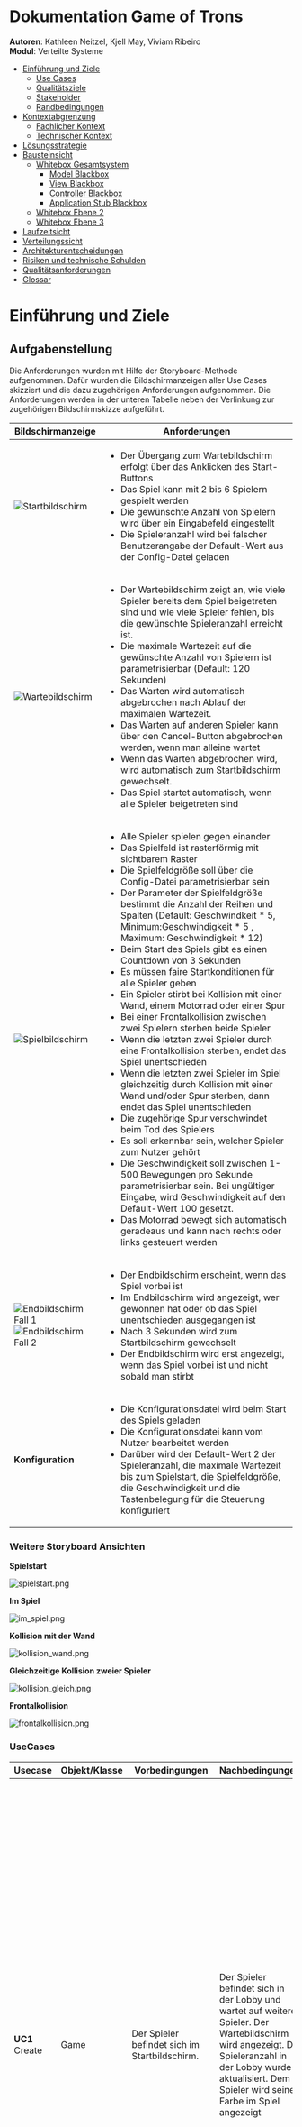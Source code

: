 # **Dokumentation Game of Trons**

**Autoren**: Kathleen Neitzel, Kjell May, Viviam Ribeiro <br>
**Modul**: Verteilte Systeme

- [Einführung und Ziele](#einfuehrung)
   - [Use Cases](#usecases)
   - [Qualitätsziele](#qualitaetsziele)
   - [Stakeholder](#stakeholder)
   - [Randbedingungen](#randbedingungen)
- [Kontextabgrenzung](#kontextabgrenzung)
  - [Fachlicher Kontext](#fachlicherkontext)
  - [Technischer Kontext](#technischerkontext)
- [Lösungsstrategie](#loesungsstrategie)
- [Bausteinsicht](#bausteinsicht)
  - [Whitebox Gesamtsystem](#whiteboxgesamt)
    - [Model Blackbox](#modelblackbox)
    - [View Blackbox](#viewblackbox)
    - [Controller Blackbox](#controllerblackbox)
    - [Application Stub Blackbox](#applicationstubblackblox)
  - [Whitebox Ebene 2](#ebene2)
  - [Whitebox Ebene 3](#ebene3)
- [Laufzeitsicht](#laufzeitsicht)
- [Verteilungssicht](#verteilungssicht)
- [Architekturentscheidungen](#architektur)
- [Risiken und technische Schulden](#risiken)
- [Qualitätsanforderungen](#qualitaet)
- [Glossar](#glossar)



<a name="einfuehrung"></a>
# Einführung und Ziele
## Aufgabenstellung

Die Anforderungen wurden mit Hilfe der Storyboard-Methode aufgenommen. Dafür wurden die Bildschirmanzeigen aller Use Cases skizziert und die dazu zugehörigen Anforderungen aufgenommen. Die Anforderungen werden in der unteren Tabelle neben der Verlinkung zur zugehörigen Bildschirmskizze aufgeführt.

| Bildschirmanzeige  | Anforderungen |
| --- | --- |
| ![Startbildschirm](images/tron2.PNG) | <ul><li>Der Übergang zum Wartebildschirm erfolgt über das Anklicken des Start-Buttons</li><li>Das Spiel kann mit 2 bis 6 Spielern gespielt werden</li><li>Die gewünschte Anzahl von Spielern wird über ein Eingabefeld eingestellt</li><li>Die Spieleranzahl wird bei falscher Benutzerangabe der Default-Wert aus der Config-Datei geladen</li></ul> |
| ![Wartebildschirm](images/tron3.PNG) | <ul><li>Der Wartebildschirm zeigt an, wie viele Spieler bereits dem Spiel beigetreten sind und wie viele Spieler fehlen, bis die gewünschte Spieleranzahl erreicht ist.</li><li>Die maximale Wartezeit auf die gewünschte Anzahl von Spielern ist parametrisierbar (Default: 120 Sekunden)</li><li>Das Warten wird automatisch abgebrochen nach Ablauf der maximalen Wartezeit.</li><li>Das Warten auf anderen Spieler kann über den Cancel-Button abgebrochen werden, wenn man alleine wartet</li><li>Wenn das Warten abgebrochen wird, wird automatisch zum Startbildschirm gewechselt.</li><li>Das Spiel startet automatisch, wenn alle Spieler beigetreten sind</li></ul> |
| ![Spielbildschirm](images/tron1.png) | <ul><li>Alle Spieler spielen gegen einander</li><li>Das Spielfeld ist rasterförmig mit sichtbarem Raster</li><li>Die Spielfeldgröße soll über die Config-Datei parametrisierbar sein</li><li>Der Parameter der Spielfeldgröße bestimmt die Anzahl der Reihen und Spalten (Default: Geschwindkeit * 5, Minimum:Geschwindigkeit * 5 , Maximum: Geschwindigkeit * 12)</li><li>Beim Start des Spiels gibt es einen Countdown von 3 Sekunden</li><li>Es müssen faire Startkonditionen für alle Spieler geben</li><li>Ein Spieler stirbt bei Kollision mit einer Wand, einem Motorrad oder einer Spur</li><li>Bei einer Frontalkollision zwischen zwei Spielern sterben beide Spieler</li><li>Wenn die letzten zwei Spieler durch eine Frontalkollision sterben, endet das Spiel unentschieden</li><li>Wenn die letzten zwei Spieler im Spiel gleichzeitig durch Kollision mit einer Wand und/oder Spur sterben, dann endet das Spiel unentschieden</li><li>Die zugehörige Spur verschwindet beim Tod des Spielers</li><li>Es soll erkennbar sein, welcher Spieler zum Nutzer gehört</li><li>Die Geschwindigkeit soll zwischen 1-500 Bewegungen pro Sekunde parametrisierbar sein. Bei ungültiger Eingabe, wird Geschwindigkeit auf den Default-Wert 100 gesetzt.</li><li>Das Motorrad bewegt sich automatisch geradeaus und kann nach rechts oder links gesteuert werden</li></ul> |
| ![Endbildschirm Fall 1](images/tron4a.png)<br> ![Endbildschirm Fall 2](images/tron5.PNG)| <ul><li>Der Endbildschirm erscheint, wenn das Spiel vorbei ist</li><li>Im Endbildschirm wird angezeigt, wer gewonnen hat oder ob das Spiel unentschieden ausgegangen ist</li><li>Nach 3 Sekunden wird zum Startbildschirm gewechselt</li><li>Der Endbildschirm wird erst angezeigt, wenn das Spiel vorbei ist und nicht sobald man stirbt</li></ul>
| **Konfiguration** | <ul><li>Die Konfigurationsdatei wird beim Start des Spiels geladen</li><li>Die Konfigurationsdatei kann vom Nutzer bearbeitet werden</li><li>Darüber wird der Default-Wert 2 der Spieleranzahl, die maximale Wartezeit bis zum Spielstart, die Spielfeldgröße, die Geschwindigkeit und die Tastenbelegung für die Steuerung konfiguriert</li></ul>

### **Weitere Storyboard Ansichten**

**Spielstart**

![spielstart.png](./images/spielstart.png)
<br>

**Im Spiel**

![im_spiel.png](./images/im_spiel.png)
<br>

**Kollision mit der Wand**

![kollision_wand.png](./images/kollision_wand.png)
<br>

**Gleichzeitige Kollision zweier Spieler**

![kollision_gleich.png](./images/kollision_gleich.png)
<br>

**Frontalkollision**

![frontalkollision.png](./images/frontalkollision.png)
<br>

<a name="usecases"></a>
### **UseCases**

| Usecase | Objekt/Klasse | Vorbedingungen | Nachbedingungen |Erfolgsfall | Erweiterungsfälle| Fehlerfälle |
|---|---|---|---|---|---|---|
|**UC1** Create|Game|Der Spieler befindet sich im Startbildschirm.|Der Spieler befindet sich in der Lobby und wartet auf weitere Spieler. Der Wartebildschirm wird angezeigt. Die Spieleranzahl in der Lobby wurde aktualisiert. Dem Spieler wird seine Farbe im Spiel angezeigt|**1.** Der Nutzer gibt die gewünschte Spieleranzahl in das Eingabefeld ein und klickt den Start-Knopf an. <br><br>**2.** Falls der betreffende Spieler der Erste ist, eröffnet das System eine Lobby für die entsprechende Spieleranzahl und startet einen Timer mit der maximalen Wartezeit aus der Config.<br><br> **3.** Es wird geprüft, ob die festgelegte Spieleranzahl bereits erreicht wurde. Falls dies nicht der Fall ist, tritt der Spieler der Lobby bei und ihm wird der Wartebildschirm angezeigt.<br><br> **4.** Das System zeigt den Wartebildschirm an||**1a** Die vom Nutzer eingegebene Spieleranzahl ist nicht zwischen 2-6. <br><br> **1a.1** Das System übernimmt den Default-Wert aus der Config-Datei <br><br> **1a.2** Das System informiert den Nutzer über die altenative Spieleranzahl über eine Fehlermeldung<br><br> **2a** Die maximale Wartezeit in der Config-Datei ist nicht gültig <br><br> **2a.1** Der hinterlegte Default-Wert wird eingesetzt.<br><br> **2a.2** Der Nutzer wird über eine Meldung darüber informiert, dass die Wartezeit auf ihren Default-Wert gesetzt wurde.|
|**UC2a** Cancel Wait|Game|Der Spieler befindet sich alleine in der Lobby (Wartebildschirm).|Der Spieler befindet sich wieder im Startbildschirm. Die Spielinstanz wurde gelöscht.|**1.** Der Nutzer drückt auf den Button "Cancel".<br><br>**2.** Das System leitet ihn zum Startbildschirm zurück.<br><br>**3.** Das System löscht die Spielinstanz inkl. des Spielers. | |
|**UC2b** Time Up|Game|Eine unzureichende Spieleranzahl befindet sich in der Lobby (Wartebildschirm).|Alle Spieler befinden sich wieder im Startbildschirm. Die Spielinstanz inkl. der Spieler wurde gelöscht.|**1.** Die maximale Wartezeit aus der Config-Datei ist abgelaufen.<br><br>**2.** Das System informiert alle wartenden Spieler, dass die Wartezeit überschritten wurde.<br><br>**3.** Das System löscht die Spielinstanz und alle Spieler. | |
|**UC3** Start|Game|Alle bis auf den letzten Mitspieler befinden sich im Warteraum. Der letzte fehlende Spieler betritt den Warteraum.|Das Spiel wurde gestartet und allen Spielern wird der Spielbildschirm angezeigt.|**1.** Die benötigte Spieleranzahl wird erreicht.<br><br>**2.** Das System zeigt den 3-Sekunden-Countdown an.<br><br>**3.** Das System wechselt zum Spielbildschirm und zeigt die Farbe des Spielers an.|||
|**UC4** Steer|Spieler|Der Spieler befindet sich im Spiel und ist noch am Leben.|Das Motorrad des Spielers bewegt sich in einer Richtung weiter|**1.** Der Nutzer drückt keine Taste an <br><br> **2.** Das System zeigt die Bewegung des Motorrades in der aktuellen Richtung und Geschwindigkeit an| **1.a** Der Nutzer drückt auf eine der Steuerungstasten gemäß der angegebenen Tastenbelegung in der Config-Datei. <br><br> **1.a.2** Das System registriert den Tastendruck <br><br> **1.a.3** Das System berechnet die neue Richtung und aktualisiert die Richtung des Spielers entsprechend der gedrückten Taste <br><br> **1.a.4** Das System zeigt die neue Richtung des Motorrads des Spielers an.||
|**UC5** Collide on|Game Field|Der Spieler ist noch am Leben und bewegt sich auf dem Spielfeld|Der Spieler ist gestorben und wurde aus dem Spiel inkl. seiner Spur entfernt.|**1.** Das System stellt fest, dass sich auf der neuen Position des Motorrads des Spielers eine Wand, eine Spur oder ein anderes Motorrad befindet.<br><br> **2.** Das System entfernt die Spur des Spielers und entfernt den Spieler aus dem Spiel.<br><br> **3.** Das System zeigt eine Meldung an, um den Nutzer zu informieren, dass er gestorben ist.|||
|**UC6** Win |Game|Der Spieler befindet sich mit nur einem weiteren Spieler auf dem Spielfeld|Das Spiel wurde gelöscht und alle Nutzer wurden zum Startbildschirm weitergeleitet.|**1.** Der andere Spieler kollidiert (siehe UC5).<br><br> **2.** Das System legt den letzten überlebenden Spieler als Sieger fest <br><br> **3.** Das System zeigt allen Nutzern den Endschirm an, wo angezeigt wird, welcher Spieler gewonnen hat.<br><br> **4.** Nach 3 Sekunden löscht das System die Spielinstanz und zeigt allen wieder den Startbildschirm an.| |
|**UC7** Lose|Game|Der Spieler befindet sich mit mindestens einem weiteren Spieler auf dem Spielfeld|Der Spieler wurde aus dem Spiel entfernt|**1.** Der Spieler kollidiert (siehe UC5).<br><br> **2.** Das System entfernt den Spieler aus dem Spiel| | |
|**UC8** Tie|Game|Der Spieler befindet sich mit nur einem weiteren Spieler auf dem Spielfeld|Das Spiel wurde gelöscht und alle Nutzer wurden zum Startbildschirm weitergeleitet.|**1.** Beide Spieler kollidieren gleichzeitig (siehe UC5).<br><br> **2.** Das System legt fest, dass das Spiel unentschieden ist.<br><br> **3.** Das System zeigt allen Nutzern den Endschirm an, wo angezeigt wird, dass das Spiel unentschieden ist.<br><br> **4.** Nach 3 Sekunden löscht das System die Spielinstanz und zeigt allen wieder den Startbildschirm an.| |

<a name="qualitaetsziele"></a>
## Qualitätsziele

|Qualitätsziel  |Erklärung|
|---------------|---------|
|Kompatibilität |Es können mindestens zwei Spieler auf unterschiedlichen Geräten miteinander spielen|
|Fehlertoleranz/ Stabilität| Das Spiel soll bestehen/ stabil bleiben, auch wenn Teilnehmer abstürzen|
|Zuverlässigkeit|Das Spiel soll immer gleich schnell laufen (kein "Jittering")|
|Ein Spiel am Stück (Rematch-Option)|Es reicht aus, wenn ein Spiel am Stück spielbar ist (Keine "direkte" Rematch-Option)|

<a name="stakeholder"></a>
## Stakeholder

|Rolle  |Kontakt        |Erwartungshaltung|
|-------|---------------|-----------------|
|Kunde  |Martin Becke   |Entwicklung eines Tron-Spiels als verteiltes System, gut dokumentiert (Code <-> Dokumentation), Konzepte aus der Vorlesung sinnvoll angewendet und verstanden|
|Entwickler|Kathleen Neitzel, Kjell May, Viviam Ribeiro| - Das Spiel als verteiltes System entwickeln und dabei die Inhalte aus der Vorlesung praktisch verstehen und anwenden können <br>- PVL erhalten|


<a name="randbedingungen"></a>
# Randbedingungen


| Randbedingung           | Erläuterung                                 |
|-------------------------|---------------------------------------------|
| Programmiersprache | Die Vorgabe der Aufgabenstellung erfordert die Nutzung einer objektorientierten Programmiersprache. Die Nutzung von Java wird empfohlen, da in dieser Sprache Code-Beispiele in den Vorlesungen gezeigt werden. Wir haben uns aus diesem Grund für Java entschieden. |
| Versionsverwaltung | Die Nutzung von unserem hochschuleigenen Gitlab ist ebenfalls vorgeschrieben. Aufgrund eines Hackerangriffs in der Hochschule sind wir später im Projekt auf GitHub umgestiegen. |
| Schnittstellen     | Kommunikation mit RPC  |

**\<Organisatorische Randbedingungen>**
| Randbedingung   | Erläuterung |
|-----------------|-------------|
| Team            | Kjell May, Viviam Ribeiro und Kathleen Neitzel aus dem Studiengang der Angewandten Informatik. Fachsemester 6 und 7. |
| Zeit            |Abgabe am 19. Januar 2023. |


<a name="kontextabgrenzung"></a>
# Kontextabgrenzung

<a name="fachlicherkontext"></a>
## Fachlicher Kontext


![fachlicher_trontext.png](./images/fachlicher_trontext.png)



<a name="technischerkontext"></a>
## Technischer Kontext



![technischer_trontext.png](./images/technischer_trontext.png)


<a name="loesungsstrategie"></a>
# Lösungsstrategie


|Use Case| Akteur | Funktionssignatur |Vorbedingung| Nachbedingung | Ablaufsemantik | Fehlersemantik |
| --- | --- | --- | --- | --- | --- | --- |
|UC1 | Controller | int handleInputPlayerCount() | Der Nutzer hat die gewünschte Spieleranzahl eingegeben und auf den Button "Start" gedrückt. | Die Spieleranzahl der Spielinstanz wird im Model gespeichert. |Die Methode liefert die durch den Benutzer eingegebenen Spieleranzahl | Wenn die Spieleranzahl keine Zahl zwischen 2 und 6 ist, wird die Methode loadDefaultPlayerCount() aufgerufen |
|UC1 | Controller | int loadDefaultPlayerCount() | Der Nutzer hat eine ungültige Spieleranzahl eingegeben. | Die Default-Spieleranzahl wird im Model gespeichert.  |Die Methode liefert den Default-Wert für die Spieleranzahl aus der Config-Datei und ruft die Methode informUser("Spieleranzahl muss eine Zahl zwischen 2 und 6 sein. Der Default-Wert <<Default-Wert>> wird gesetzt") | Wenn keine Zahl geladen werden konnte, wird eine Exception mit Fehlerbeschreibung geworfen. |
|UC1 | Controller |int[] loadConfigParams() | Eine gültige Spieleranzahl wurd im Model gespeichert.  | Es wurde eine Liste mit Spielparametern erzeugt. |Die Methode liefert die Parameter aus der Config-Datei in einem int-Array der Länge 4. <br> **Index 0:** Die maximale Wartezeit <br> **Index 1:** Die Tastenbelegung (0: Steuerung über die Pfeiltasten rechts/links; 1: Steuerung über die Tasten 'A'/'D') <br> **Index 2:** Die Geschwindigkeit<br> **Index 3:** Die Spielfeldgröße | Wenn ein Parameter nicht im gültigen Wertebereich liegt oder nicht geladen werden konnte, wird der entsprechende Default-Wert gesetzt: <br> **Default maximale Wartezeit:** 120 Sekunden<br> **Default Geschwindkeit:** 100 (Einheit: Bewegungen/Sekunde) <br> **Default Spielfeldgröße:** Geschwindigkeit * 5 <br><br> Anschließend wird die Methode informUser("Ein oder mehr Parameter aus der Konfigurationsdatei waren ungültig oder konnten nicht geladen werden. Die betroffenen Parameter wurde auf Default-Werte gesetzt.") aufgerufen |
|UC3|Model|void startGame(int, int)|Es sind genug Spieler beigetreten|Das Spiel wurde initialisiert und alle Spieler befinden sich auf ihrer Startposition und sehen den Spielbildschirm|startGame() wird mit Anzahl Reihen (Spalten entfallen, da das Spielfeld quadratisch ist) und Geschwindigkeit aufgerufen. Das Spielfeld und die Spieler werden initialisert und die Spieler auf ihre Startpositionen gesetzt. Die Informationen über die Positionen werden an die View zur Darstellung geschickt||
|UC1, UC2, UC5 | View | void informUser(String) | Eine Exception wurde geworfen. | Dem Nutzer wird ein Text mit der entsprechenden Fehlerbeschreibung angezeigt. |Zeigt Fehlerbeschreibung der Exception dem Nutzer an | |
|UC1, UC2, UC6, UC8 | View |void showScreen(String) | Der Spielzustand wurde im Controller gewechselt. | Dem Nutzer wird einen anderen Bildschirm angezeigt. |Die Methode zeigt den Bildschirm an, der zum übergebenen Bildschirmzustand passt.  | Wenn zum übergebenen Zustandsparameter kein anzuzeigenden Bildschirm gehört, wird eine Exception mit einer Fehlerbeschreibung geworfen. |
|UC2 | Controller | void handleWaitingButtonClick() | Der Nutzer befindet sich alleine in der Lobby und hat auf den Button "Cancel" geklickt.| Der Spieler wird  zum Startbildschirm zurückgeleitet. |Die Methode bricht den Wartevorgang ab. | |
|UC2, UC6, UC8 | Controller | void deleteGameInstance() | Der Wartevorgang wurde durch Nutezraktion oder Timerablauf abgebrochen oder das Spiel wurde zu Ende gespielt. | Die Spielinstanz wurde gelöscht. |Die Methode löscht die aktuelle Spielinstanz. |  |
|UC2 | Controller| void cancelWaitingTimer() | Der Nutzer befindet sich im Warteraum und der Timer des Warteraums ist abgelaufen, weil zu lange auf anderen Spieler gewartet wurde. |Der Nutzer wird zum Startbildschirm weitergeleitet. |Die Methode bricht den Wartevorgang ab und informiert den Nutzer über den Aufruf der Methode informUser("Wartezeit zu lang. Der Wartevorgang wird abgebrochen ...").| |
|UC3 |Controller | void notifyCountdownOver() | Der Countdown wurde von der View dem Nutzer angezeigt. | Der Controller bekommt mit, dass der Countdown vorbei ist und ruft die Methode startGame() des Models auf. | Die Methode erzeugt einen Event für den Controller, dass der Countdown vorbei ist.|  |
|UC3 | View | Color getPlayerColor(int) |Es wurden Spielerinstanzen erzeugt. | Die Farbe wird zurückgegeben. |Die Methode gibt die Farbe des Spieler zurück, dessen ID als Parameter übergeben wurde |Wenn die übergebene ID keinem Spieler gehört, wird eine Exception mit Fehlerbeschribung geworfen |
|UC3 | View | void showPlayerColor(Color) | Die Farbe des Spielers wurde ermittelt und wird als Aufrufparameter übergeben. | Dem Nutzer wird die übergebene Farbe im aktuellen Bildschirm angezeigt. |Die Methode zeigt die Spielerfarbe an, die als Parameter übergeben wird | | 
|UC4 | View | void drawPlayers() | Der Nutzer befindet sich im Spielbildschirm und die Spielfeldanzeige soll die aktuelle Positionen der Spieler zeigen | Auf dem Spielfeld werden die aktuell lebenden Spieler an ihren aktuellen Positionen angezeigt. |Die Methode ruft die Methode getPlayersinGameField() auf, um Informationen über die aktuellen Spieler zu erhalten. Anhand dieser Informationen werden die Spieler an ihrer aktuellen Position und Ausrichtung in Szene gesetzt. | Im Fehlerfall wird eine Exception mit Fehlerbeschreibung geworfen |
|UC4 | View | void drawTileColors() | Der Nutzer befindet sich im Spielbildschirm und die Spielfeldanzeige soll die aktuelle Einfärbung des Spielfeldes zeigen | Auf dem Spielfeld wird die aktuell gültige Einfärbung des Spielfeldes angezeigt. |Die Methode holt von jedem Spieler im Spielfeld die eingefärbten Felder und die entsprechende Farbe. Anhand dieser Informationen wird jedes mit Farbe belegte Feld des Spielfeldes in der ermittelten Farbe angezigt. | |
|UC4| Controller | String handleDirectionKeyboardInput() |Der Nutzer hat eine Taste füe die Steuerung seines Spielers gedrückt.| Die gewünschte Richtungsänderung wird zurückgegeben. | Die Methode liefert die Richtung, die über die Tastatur vom Nutzer eingegeben wurde. Wenn die entsprechende Tastenbelegung für die Steuerung des Motorrads nach links gedrückt wurde, gibt die Methode den String 'left' zurück. <br> Wenn die entsprechende Tastenbelegung für die Steuerung des Motorrads nach rechts gedrückt wurde, gibt die Methode den String 'right' zurück.| Im Fehlerfall wird eine Exception mit Fehlerbeschreibung geworfen |
|UC4 | Model | void changePlayerDirection(int, String) | Der Nutzer hat eine Taste für die Richtungsänderung gedrückt und die gewünschte Richtung wurde ermittelt. | Der Spieler wurde um 90° in die gewünschte Richtung gedreht.|Der Methode werden als Parameter die Spieler-ID und ein String übergeben, welche die Information liefert, ob der Spieler nach links oder nach rechts gesteuert wird. Der Spieler mit der ID wird in der Liste der Spieler gesucht. Es wird überprüft, ob der Spieler noch am Leben ist und ob er in diesem Tick bereits eine Aktion getätigt hat. Aus der aktuellen front und der Richtung des Spielers bezogen aufs Spielfeld werden die neue front und die neue Richtung berechnet und gesetzt. Außerdem wird gespeichert, dass der Spieler diesen Tick eine Aktion getätigt hat. | Wenn der Spieler mit der übergebenen ID nicht unter den Spielern gefunden wurde, nicht am Leben ist oder bereits eine Aktion diesen Tick gemacht hat, wird die Eingabe ignoriert. |
|UC4,5,6,7,8 | Model | void update() | Das Spiel befindet sich im Zustand RUNNING. | Alle lebenden Spieler wurden bewegt, das Spiel ist möglicherweise vorbei. | Diese Methode ist die tick-Methode/ der Gameloop des Spiels. Sie wird also in festen Zeitintervallen ausgeführt. Diese Methode ruft intern movePlayers() zum Bewegen und womöglichen Töten von Spielern auf. Dann wird der GameState geprüft. Ist das Spiel RUNNING, werden alle neuen Positionen der Spieler an die View mittels updatePlayer() übermittelt. Tote Spieler werden hier auch mitgeschickt mit der Info, dass sie entfernt werden sollen. Ist das Spiel OVER wird stattdessen der Sieger erfragt und an den Controller übermittelt, um das Spiel zu beenden.||
|UC4,5,6,7,8 | Model | void movePlayers() | Das Spiel befindet sich im Zustand RUNNING. Diese Methode wurde in update() aufgerufen. | Alle Spieler wurden bewegt und eventuell Spieler getötet. | Es wird zu Beginn eine leere Liste initialisiert für Spieler, die diesen Zug sterben könnten. Dann wird über alle lebenden Spieler iteriert. Spieler werden der Liste hinzugefügt, wenn es eine Kollision an ihrer front gibt (durch checkForCollision()). Wenn es keine Kollision für den aktuell betrachteten Spieler gibt, wird move() aufgerufen, um den Spieler zu bewegen. Wurden alle Spieler abgehandelt, werden in der Methode killPlayers() alle Spieler in der Liste getötet. Ist die Liste leer, wird einfach zurückgekehrt. ||
|UC5 | Model | boolean checkForCollision(Position) | Das Spiel befindet sich im Zustand RUNNING. Diese Methode wurde in movePlayers() aufgerufen. | Eine Kollision wurde korrekt erkannt und zurückgegeben. | Der Methode wird die front eines Spielers übergeben. Befindet sich diese außerhalb des Spielfelds - x > Anzahl Spalten oder y > Anzahl Reihen oder eins der beiden < 0 - wird true zurückgegeben. Wenn  front gleich der front eines anderen lebenden Spielers ist, wird auch true zurückgegeben. Ist das nicht der Fall wird geschaut, ob sich die front in einem trail eines lebenden Spielers (auch des Spielers selbst) befindet. Auch hier wird demnach true zurückgegeben, sonst false. ||
|UC4 | Model | void move(Player) | Das Spiel befindet sich im Zustand RUNNING. Diese Methode wurde in movePlayers() aufgerufen.| Der Spieler wurde bewegt. Eine neue front wurde gesetzt | Die front des übergebenen Spielers wird an den trail angehangen. Die currentAction wird auf null gesetzt. Die nächste front wird auf Basis von der direction berechnet und gesetzt. Damit wird eine Bewegung für den nächsten Tick sichergestellt, falls keine Eingabe von dem Spieler kommt. ||
|UC4,5,6,7,8 | Model | void killPlayers(List<Player>) | Das Spiel befindet sich im Zustand RUNNING. Diese Methode wurde in movePlayers() aufgerufen. | Zu tötende Spieler wurden getötet und eventuell ein Sieger des Spiels bestimmt. | Ist die übergebene Liste leer, wird einfach zurückgekehrt. Dann wir geprüft, ob die Größe Liste gleich Anzahl lebender Spieler ist. In dem Fall hat man ein Unentschieden, der gameWinner wird auf -1 und der GameState auf OVER gesetzt und es wird returned. Andernfalls werden durch setPlayerDead(id) alle Spieler der Liste getötet und ihr trail gelöscht. Ist danach nur noch ein Spieler übrig, ist dies der Gewinner, gameWinner wird auf seine ID und der GameState auf OVER gesetzt. ||
|UC5, UC7|  Model| void setPlayerDead(int) | Es hat eine Kollision stattgefunden. | Der Nutzer, dessen Spieler entfernt wurde, ist nicht mehr auf dem Spielfeld zu sehen. Tastendrücken des Nutzers für die Steuerung werden nicht mehr registriert. Der Spieler wurde als tot markiert | Die Methode entfernt die Spur des Spielers mit der übergebenen Spieler-ID aus dem Spielfeld. Die Methode informUser("You lose...Du wurdest aus dem Spiel entfernt"), um den Nutzer zu informieren. | |
|UC5, UC7| View |removeTileColor(Color) | Ein Spieler ist gestorben und wurde aus dem Spiel entfernt. | Die Felder, die mit als Parameter eingegebenen Farbe eingefärbt waren, sind nicht mehr eingefärbt, sondern haben die gleiche Farbe wie der Spielhintergrund.| Die Methode ändert die Farbe von jedem Feld mit der als Parameter übergebenen Farbe zur Hintergrundfarbe. | |
| UC3 | View | updateView(int)| Alle Spieler haben den Warteraum betreten.|Die Spielfeldgröße wird in der View gespeichert.  |Die Methode setzt die Spielfeldgröße in der View, die aus der Config-Datei geladen wurden| |
|UC4 | View | void drawPlayers() | Der Nutzer befindet sich im Spielbildschirm und die Spielfeldanzeige soll die aktuelle Positionen der Spieler zeigen | Auf dem Spielfeld werden die aktuell lebenden Spieler an ihren aktuellen Positionen angezeigt. |Die Methode ruft die Methode getPlayersinGameField() auf, um Informationen über die aktuellen Spieler zu erhalten. Anhand dieser Informationen werden die Spieler an ihrer aktuellen Position und Ausrichtung in Szene gesetzt. | Im Fehlerfall wird eine Exception mit Fehlerbeschreibung geworfen |
|UC5, UC7|  Model| Player removePlayer(int) | Es hat eine Kollision stattgefunden. | Der Nutzer, dessen Spieler entfernt wurde, ist nicht mehr auf dem Spielfeld zu sehen. Tastendrücken des Nutzers für die Steuerung werden nicht mehr registriert. | Die Methode entfernt den Spieler mit der übergebenen Spieler-ID aus dem Spielfeld. Die Methode informUser("You lose...Du wurdest aus dem Spiel entfernt"), um den Nutzer zu informieren und gibt den entfernten Spieler zurück. | |
|UC6 | Model |void setGameWinner(int) | Es gibt nur noch ein Spieler im Spiel. | Die ID des letzten Spielers wurde in einer globalen Variable "gameResult" gespeichert.|Der übergebene Player ist der letzte im Spiel. Seine Spieler-ID wird von der Methode als Sieger registriert. | |
| UC1-8 | View |updatePlayer(int[]) |Im Model wurden Daten zu den Spielern geändert. | Die View hat ihre Daten aktualisiert. | Die Methode aktualisiert die Spielerliste, die in der View gehalten wird. | |
| UC3 | View | setGameFieldSize(int)| Alle Spieler haben den Warteraum betreten.|Die Spielfeldgröße wird in der View gespeichert.  |Die Methode setzt die Spielfeldgröße in der View, die aus der Config-Datei geladen wurden| |
|UC6,7,8| Controller| endGame(int)| Im Model wurde ein Gewinner festgelegt oder das Spiel wurde als unentschieden entschieden. | Die State Maschine im Controller befindet sich im Zustand "End" | Die Methode ändert die State Maschine im Controller zum Zustand "End"| |
|UC6,7,8|View|notifyGameResult(int)| Die State Maschine des Controllers befindet sich im Zustand "End"| Die View weiß, wie das Spiel ausgegangen ist und zeigt im nächsten Schitt den Endbildschirm an.| Die Methode setzt den Gewinner des Spiels in der View-Komponente.| |







<a name="bausteinsicht"></a>
# Bausteinsicht
## Ebene 1

<a name="whiteboxgesamt"></a>
### Whitebox Gesamtsystem

Game Of Trons ist in drei Komponenten aufgeteilt, die in der unteren Abbildung zu sehen sind.
Die Komponenten bieten über Schnittstellen ihre Funktionalitäten an und nutzen ebenso über Schnittstellen die Funktionalitäten anderer Komponenten.

![Whitebox_Gesamtsystem_Abb](images/Whitebox_Gesamt.png) 

Die Komponentenaufteilung richtet sich nach dem eingesetzten MVC-Architekturmuster. 

**Enthaltene Bausteine**

| Baustein | Kurzbeschreibung |
| --- | --- |
| Model | Enthält das Datenmodell und die Spielelogik |
| View | Verantwortlich für die GUI-Anzeige und das Empfangen von Nutzereingaben|
|Controller | Regelt die Ablaufsemantik außerhalb des Spiels und vermittelt zwischen Model und View.|
| Application Stub | Fängt Methodenaufrufe auf und leite sie an die Middleware weiter. Wird von der Middleware aufgerufen, um Methodenaufrufe an die aufgerufene Klasse weiterzuleiten. |


<a name="modelblackbox"></a>
### Model (Blackbox)

**Zweck/ Verantwortung**

Das Model ist in unserem Spiel für die Spielelogik zuständig. Es berechnet den aktuellen Spielstand anhand der Eingaben und gibt die Informationen an die View weiter

**Schnittstelle(n)**

Um einen Spielstart und ein Spielende zu signalisieren, benötigt das Model die angebotene Schnittstelle *IModelController* vom Controller. Um die angezeigten Daten in der View zu aktualisieren, benötigt das Model die Schnittstelle *IModelView* von der View. Das Model selbst bietet die Schnittstelle *IModel* für den Controller an, um das Spiel zu initialisieren und über Tasteneingaben informiert zu werden.

| Methode | Kurzbeschreibung |
| --- | --- |
| getInstance() | Liefert die IModel-Instanz(Singleton-Pattern)|
| startGame(int,int,int) | Lässt das Spiel mit den übergebenen Einstellungen (Anzahl Spieler, Spielfeldgröße und Spielgeschwindigkeit) starten|
| changePlayerDirection(int,String) | Für Verarbeitung der Tasteneingaben für einen Spieler|

<a name="viewblackbox"></a>
### View (Blackbox) 

**Zweck/ Verantwortung**

 Das View-Subsystem implementiert die gleichnamige View des eingesetzten MVC-Patterns.
 Die Komponente stellt die grafische Benutzeroberfläche bereit. Es nimmt Aktionen vom Nutzer entgegen und leitet diese zum Controller weiter. 

 Bei Bedarf, im Falle einer Änderung im Datenmodell (Datenmodell wird im Subsystem Model verwaltet), wird die View darüber informiert und passt die angezeigten Inhalte an.

**Schnittstelle(n)**

Die View bietet die Bildschirmanzeigefunktionalität, das Setzen der Spielfeldgröße und das Setzen des Spielergebnisses über die Schnittstelle **IControllerView** an.


| Methode | Kurzbeschreibung |
| --- | --- |
| showScreen(String) | Zeigt den Bildschirm an, der zum als String übergebenen Programmzustand passt. |
| setGameFieldSize(int)| setzt die Spielfeldgröße in der View. Der Aufrufparameter bestimmt die Anzahl der Reihen und Spalten des rasterförmigen Spielfeldes.|
| notifyGameResult(int) | setzt ein Spielergebnis in der View. Die Methode wird mit der SpielerID des Gewinners aufgerufen oder mit -1, wenn das Spiel unentschieden ist. |


Die View erlaubt das Aktualisieren der Spielerdaten über die Schnittstelle **IModelView**

| Methode | Kurzbeschreibung |
| --- | --- |
|updatePlayer(int, int, int) | Aktualisiert die Spielerliste, die in der View gehalten wird. Der erste Parameter ist die ID des zu aktualisierenden Spielers. Der zweite und dritte Parameter sind die neuen X- und Y-Koordinate des Spielers. Wenn die Koordinaten -1 und -1 betragen, dann ist der Spieler tot. |


<a name="controllerblackbox"></a>
### Controller (Blackbox) 

**Zweck/ Verantwortung**

Der Controller steuert den gesamten Ablauf rund um das Spiel. Dieser umfasst das Weiterleiten vom Startbildschirm in die Lobby, das Warten auf weitere Mitspieler, das Mitteilen des Siegers am Ende des Spiels, das Löschen der beendeten Runde und das Zurückleiten zum Startbildschirm. Außerdem setzt der Controller die Kommunikation zwischen der View- und der Modelkomponente sowohl vor und nach als auch während der laufenden Runde über mehrere Schnittstellen um.
Während des Spiels nimmt der Controller die Benutzereingaben zur Steuerung des Spielers an und leitet diese an das Model weiter.

**Schnittstelle(n)**

Der Controller bietet Funktionalitäten für das Model v.a. zur Kommunikation mit der View über die Schnittstelle **IModelController** an.


| Methode | Kurzbeschreibung |
| --- | --- |
| void endGame(int) | Das Model ruft die Methode endGame() auf und übergibt als Parameter das Spielergebnis in Form eines int. Die State Machine wechselt vom Zustand GAME in den Zustand END. | |


Der Controller bietet Funktionalitäten für die View v.a. zur Kommunikation mit dem Model über die Schnittstelle **IViewController** an.

| Methode | Kurzbeschreibung |
| --- | --- |
| int handleInputPlayerCount() | Der Nutzer drückt den Start-Button. Falls eine gültige Eingabe für die Spieleranzahl vom Nutzer getätigt wurde, wird der Wert in einer Variable gespeichert. Andernfalls wird die Methode loadDefaultPlayerCount() aufgerufen. |
| void handleWaitingButtonClick()| Der Nutzer drückt den Cancel-Button. Wartevorgang wird abgebrochen, falls der Nutzer alleinein der Lobby wartet. Andernfalls wird mit informUser() eine Nachricht versendet, dass der Wartevorgang nicht abgebrochen werden kann. |
| String handleDirectionKeyboardInput()| Der Nutzer tätigt  eine Tastatureingabe zur Steuerung seines Spielers. Zurückgegeben wird die für die Taste hinterlegte Richtung. Bei keiner Belegung wird eine Exception geworfen. |
| void notifyCountdownOver() | Die View hat die Countdownanzeige abgeschlossen und benachrichtigt den Controller, dass der Countdown vorbei ist. Der Controller ruft die Methode startGame() des Models auf. |

<a name="applicationstubblackblox"></a>
### Application Stub (Blackbox) 

**Zweck/ Verantwortung**

Der Application Stub fängt Methodenaufrufe auf, die Schnittstellen von Remote-Komponenten aufrufen. Beim Auffangen wird die Middleware aufgerufen.



Außerdem leitet der Application Stub einen durch die Middleware empfangenen Methodenaufruf an die richtuge Komponentenschnittstelle weiter, wo der Aufruf abgearbeitet wird.


**Schnittstelle(n)**

Die Schnittstelle **IRemoteObject** bietet die Funktionalität zum Empfangen von Remote-Methodenaufrufen an. 

| Methode | Kurzbeschreibung |
| --- | --- |

<a name="ebene2"></a>
## Ebene 2 

### Whitebox Model

![Model_Ebene2](./images/Model_Ebene2.png)


### View Ebene 2

![View_Ebene2](./images/View_Ebene_2.png)


### Whitbox Controller

![Controller_Blackbox.png](./images/Controller_Blackbox.png)
<br>


### Application Stub Ebene 2

![AppStub_Ebene2](./images/Whitebox_AppStub.png)


<a name="ebene3"></a>
## Ebene 3 

### Model Ebene 3

![Model_Ebene3](images/Model_Ebene3_Refactor.png)

|Methode    |Kurzbeschreibung|
|-|-|
|||

   
### Whitebox View

![View_Ebene3](./images/Whitebox_View.png)

|Methode| Kurzbeschreibung|
| --- | --- |
|drawScreen() | Abstrakte Methode, die in den konkreten Klassen die Bildschirmanzeige zeichnet. |
|informUser(String) | konkrete Methode, die eine Meldung (als Aufrufparameter übergebe) dem Nutzer anzeigt. |
|getPlayerColor(int) |?? |
|showPlayerColor(int) | ??|
|drawPlayers() | Zeigt die aktuell lebenden Spieler an ihrer aktuellen Position an. |
|drawTileColors() | Zeigt die aktuelle Farbbelegung der Tiles an.|

   
### Whitebox Controller

![Controller_WB3.png](./images/Controller_WB3.png)
<br>

State Machine
![SM_WB3.png](./images/SM_WB3.png)
<br>


Methodenliste
| Methode           | Beschreibung                                 |
|-------------------------|---------------------------------------------|
| createGame() | Erstellt eine neue Spielinstanz, nutzt User Input der View für die Spielerzahl und lädt die Config-Datei. Falls bereits eine vorhanden --> bestehende ersetzt. |
| deleteGame() | Löscht die bestehende Spielinstanz. Falls keine vorhanden --> Exception |
| checkState() | Prüft, ob eine gültige Anzahl an Spielern vorhanden sind. Prüft, ob benötigte Spielinstanz für angefragte Operation vorhanden. |
| next() | Wechselt in den gültigen angefragten Zustand. Aktualisierung des aktuellen States. Vorheriger State wird auf Stack gespeichert. |
| back() | Lädt den letzten (gültigen) Zustand auf dem Stack als aktuellen State. |
| resetStateMachine() | Löscht alle auf dem Stack gespeicherten States und lädt den Default State als aktuellen State. |
| updateSpieler() | Aktualisiert die Spielerliste. |
| updateField() | Aktualisiert alle Farben des Spielfelds. |
| ...() | ... |


### Whitebox AppStub
   
**Caller-Whitebox**
![Appstub_Caller.png](./images/caller_whitebox.png)
<br>
   
   
 **Callee-Whitebox**
![Appstub_Callee.png](./images/callee_whitebox.png)
<br>


<a name="laufzeitsicht"></a>
# Laufzeitsicht


## Usecase 1 Create
![uc1](images/uc1.png)
   
## Usecase 2a CancelWait
![uc2a](images/uc2a.png)

## Usecase 2b TimeUp
![uc2b](images/uc2b.png)

## Usecase 3 Start
![uc3](images/uc3.png)

## Usecase 4 Spieler steuern
![Sequenzdiagramm_Steer](images/SD_UC4Steer.png)

## Usecase 5 gegen Spielobjekt kollidieren
![Sequenzdiagramm_Collide](images/SD_UC5Collide.png)

## UC6 Win
![Sequenzdiagramm_Spielende](images/SD_UC6Win.png)

## UC7 Lose
![Sequenzdiagramm_Spielende](images/SD_UC7Lose.png)

## UC8 Tie
![Sequenzdiagramm_Spielende](images/SD_UC8Tie.png)
...

## AD join
![Aktivitätsdiagramm_join](images/AD_join.png)

## AD cancelWait
![Aktivitätsdiagramm_cancelWait](images/AD_cancelWait.png)

## AD startGame
![Aktivitätsdiagramm_startGame](images/AD_startGame.png)

## AD update
![Aktivitätsdiagramm_update](images/AD_update.png)

## AD changePlayerDirection
![Aktivitätsdiagramm_update](images/AD_changePlayerDirection.png)

## AD getPlayerPositions
![Aktivitätsdiagramm_getPlayerPositions](images/AD_getPlayerPositions.png)

## AD updatePlayers
![Aktivitätsdiagramm_updatePlayers](images/AD_updatePlayers.png)

## AD movePlayer
![Aktivitätsdiagramm_movePlayer](images/AD_movePlayer.png)

## AD checkForCollision
![Aktivitätsdiagramm_checkForCollision](images/AD_checkForCollision.png)

## AD killPlayers
![Aktivitätsdiagramm_killPlayers](images/AD_killPlayers.png)


<a name="verteilungssicht"></a>
# Verteilungssicht {#section-deployment-view}

## Infrastruktur Ebene 1 {#_infrastruktur_ebene_1}

***\<Übersichtsdiagramm>***

Begründung

:   *\<Erläuternder Text>*

Qualitäts- und/oder Leistungsmerkmale

:   *\<Erläuternder Text>*

Zuordnung von Bausteinen zu Infrastruktur

:   *\<Beschreibung der Zuordnung>*

## Infrastruktur Ebene 2 {#_infrastruktur_ebene_2}

### *\<Infrastrukturelement 1>* {#__emphasis_infrastrukturelement_1_emphasis}

*\<Diagramm + Erläuterungen>*

### *\<Infrastrukturelement 2>* {#__emphasis_infrastrukturelement_2_emphasis}

*\<Diagramm + Erläuterungen>*

...

### *\<Infrastrukturelement n>* {#__emphasis_infrastrukturelement_n_emphasis}

*\<Diagramm + Erläuterungen>*

<a name="querschnitt"></a>
# Querschnittliche Konzepte {#section-concepts}

## *\<Konzept 1>* {#__emphasis_konzept_1_emphasis}

*\<Erklärung>*

## *\<Konzept 2>* {#__emphasis_konzept_2_emphasis}

*\<Erklärung>*

...

## *\<Konzept n>* {#__emphasis_konzept_n_emphasis}

*\<Erklärung>*

<a name="architektur"></a>
# Architekturentscheidungen 

Ausschlaggebend für die Architektur ist das MVC-Entwurfsmuster, das häufig bei Anwendungen mit Benutzeroberfläche eingesetzt wird, was auch bei der hier behandelten Anwendung der Fall ist.

Dieses Entwurfsmuster implementiert das Prinzip des Separation of Concerns, wodurch die Wartbarbeit und des Systems steigt und Auswirkungen von Änderungen eher lokal bleiben. Diese Eigenschaften führen auch dazu, dass das System erweiterbar ist.

Die Vorteile, die das Einsetzen dieses Patterns bringen, sind für die Entwicklung dieser Software unerlässlich, da der Softwareentwicklungsprozess iterativ gestaltet ist und da Änderungen in der Logik oder Architektur aufgrund von neuen Wunschäußerungen durch die Stakeholder oder aufgrund von Fehleinschätzungen durch das unerfahrene Entwicklungsteam zu erwarten sind.

<a name="qualitaet"></a>
# Qualitätsanforderungen

## Qualitätsbaum

![Qualitätsbaum](./images/qualitaetsbaum.png)

## Qualitätsszenarien

|ID |Szenario|
|---|--------|
|K01|Es lässt sich ein faires Spiel erstellen und starten mit 2-6 Spielern|
|F01|Ein Spieler verliert die Verbindung zum Spiel. Das Spiel geht trotzdem weiter für die anderen Spieler|
|F02|Eingaben eines Spielers kommen verzögert oder unregelmäßig an. Das Spiel registriert trotzdem für jeden Spieler regelmäßig gleich viele Eingaben und geht fair weiter|
|Z01|Pakete im Netzwerk haben Varianz in der Laufzeit (Jittering). Das Spiel geht trotzdem gleich schnell weiter|
|R01|Ein Spiel wurde beendet. Alle Spieler können den Endbildschirm sehen und werden dann zurück zum Startbildschirm geleitet. Die Option dasselbe Spiel zu wiederholen gibt es nicht.|

**TODO Wahrscheinlich noch mehr Szenarien**

<a name="risiken"></a>
# Risiken und technische Schulden {#section-technical-risks}

<a name="glossar"></a>
# Glossar {#section-glossary}

|Begriff    |Definition|
|-----------|----------|
|||
